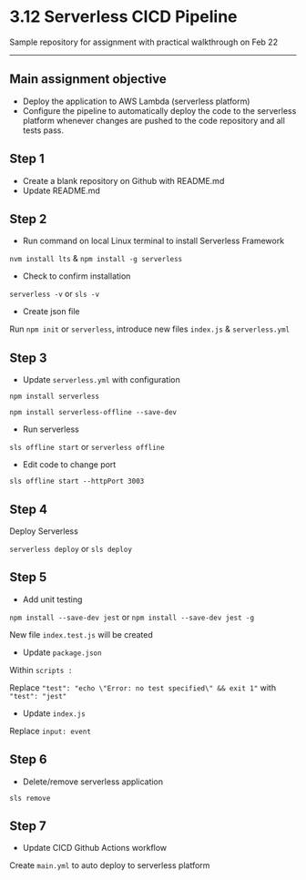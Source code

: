 # 3.12 Serverless CICD Pipeline

Sample repository for assignment with practical walkthrough on Feb 22

---

## Main assignment objective

- Deploy the application to AWS Lambda (serverless platform)
- Configure the pipeline to automatically deploy the code to the serverless platform whenever changes are pushed to the code repository and all tests pass.

## Step 1

- Create a blank repository on Github with README.md
- Update README.md

## Step 2

- Run command on local Linux terminal to install Serverless Framework

`nvm install lts` & `npm install -g serverless`

- Check to confirm installation

`serverless -v` or `sls -v`

- Create json file 

Run `npm init` or `serverless`, introduce new files `index.js` & `serverless.yml`

## Step 3

- Update `serverless.yml` with configuration

`npm install serverless`

`npm install serverless-offline --save-dev`

- Run serverless

`sls offline start` or `serverless offline`

- Edit code to change port

`sls offline start --httpPort 3003`

## Step 4

Deploy Serverless

`serverless deploy` or `sls deploy`

## Step 5

- Add unit testing

`npm install --save-dev jest` or `npm install --save-dev jest -g`

New file `index.test.js` will be created

- Update `package.json`

Within `scripts :`

Replace `"test": "echo \"Error: no test specified\" && exit 1"` with `"test": "jest"`

- Update `index.js`

Replace `input: event`

## Step 6

- Delete/remove serverless application

`sls remove`

## Step 7

- Update CICD Github Actions workflow

Create `main.yml` to auto deploy to serverless platform
